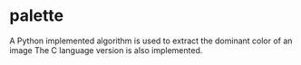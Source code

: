 # palette
A Python implemented algorithm is used to extract the dominant color of an image
The C language version is also implemented.